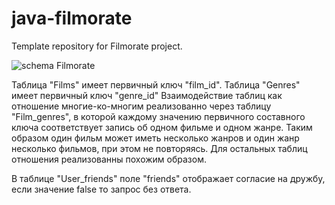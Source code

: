 # java-filmorate
Template repository for Filmorate project.

![schema Filmorate](E:\dev\java-filmorate\Schema_Filmorate.png)

Таблица "Films" имеет первичный ключ "film_id". Таблица "Genres" имеет первичный ключ "genre_id"
Взаимодействие таблиц как отношение многие-ко-многим реализованно через таблицу "Film_genres", в которой каждому 
значению первичного составного ключа соответствует запись об одном фильме и одном жанре. Таким образом один
фильм может иметь несколько жанров и один жанр несколько фильмов, при этом не повторяясь. Для остальных таблиц
отношения реализованны похожим образом.

В таблице "User_friends" поле "friends" отображает согласие на дружбу, если значение false то запрос без ответа.
